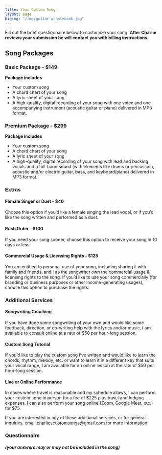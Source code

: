 ```yaml
---
title: Your Custom Song
layout: page
bigimg: "/img/guitar-w-notebook.jpg"
---
```


Fill out the brief questionnaire below to customize your song. **After Charlie reviews your submission he will contact you with billing instructions**.

## Song Packages

### Basic Package - \$149

**Package includes**

- Your custom song
- A chord chart of your song
- A lyric sheet of your song
- A high-quality, digital recording of your song with one voice and one accompanying instrument (acoustic guitar or piano) delivered in MP3 format.

### Premium Package - \$299

**Package includes**

- Your custom song
- A chord chart of your song
- A lyric sheet of your song
- A high-quality, digital recording of your song with lead and backing vocals and a full-band sound (with elements like drums or percussion, acoustic and/or electric guitar, bass, and keyboard/piano) delivered in MP3 format.

### Extras

#### Female Singer or Duet - \$40

Choose this option if you’d like a female singing the lead vocal, or if you’d like the song written and performed as a duet.

#### Rush Order - \$100

If you need your song sooner, choose this option to receive your song in 10 days or less.

#### Commercial Usage & Licensing Rights - \$125

You are entitled to personal use of your song, including sharing it with family and friends, and I as the songwriter own the commercial usage & licensing rights to the song. If you’d like to use your song commercially (for branding or business purposes or other income-generating usages), choose this option to purchase the rights.

### Additional Services

#### Songwriting Coaching

If you have done some songwriting of your own and would like some feedback, direction, or co-writing help with the lyrics and/or music, I am available to consult online at a rate of \$50 per hour-long session.

#### Custom Song Tutorial

If you’d like to play the custom song I’ve written and would like to learn the chords, rhythm, melody, etc. or want to learn it in a different key that suits your vocal range, I am available for an online lesson at the rate of \$50 per hour-long session.

#### Live or Online Performance

In cases where travel is reasonable and my schedule allows, I can perform your custom song in person for a fee of $225 plus travel and lodging expenses. I can also perform your song online (Zoom, Google Meet, etc.) for $75.

If you are interested in any of these additional services, or for general inquiries, email <a href="mailto:charliescustomsongs@gmail.com">charliescustomsongs@gmail.com</a> for more information.

### Questionnaire

#### _(your answers may or may not be included in the song)_

<br />

<div id="ff-compose"></div>
<script async defer src="https://formfacade.com/include/117641117389990707788/form/1FAIpQLSdimNZUN-XFmkulMTxZ-zBTu9JuP-262EldJafCrEItvOS5wA/classic.js?div=ff-compose"></script>
